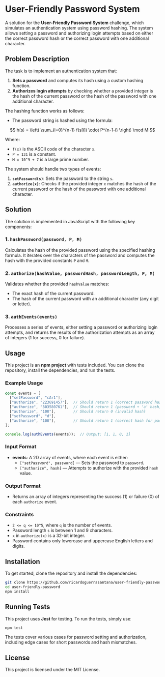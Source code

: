# User-Friendly Password System

A solution for the **User-Friendly Password System** challenge, which simulates an authentication system using password hashing. The system allows setting a password and authorizing login attempts based on either the correct password hash or the correct password with one additional character.

## Problem Description

The task is to implement an authentication system that:
1. **Sets a password** and computes its hash using a custom hashing function.
2. **Authorizes login attempts** by checking whether a provided integer is the hash of the current password or the hash of the password with one additional character.

The hashing function works as follows:

- The password string is hashed using the formula:

$$
h(s) = \left( \sum_{i=0}^{n-1} f(s[i]) \cdot P^{n-1-i} \right) \mod M
$$

  Where:
  - `f(x)` is the ASCII code of the character `x`.
  - `P = 131` is a constant.
  - `M = 10^9 + 7` is a large prime number.

The system should handle two types of events:
1. **`setPassword(s)`**: Sets the password to the string `s`.
2. **`authorize(x)`**: Checks if the provided integer `x` matches the hash of the current password or the hash of the password with one additional character.

## Solution

The solution is implemented in JavaScript with the following key components:

### 1. `hashPassword(password, P, M)`
Calculates the hash of the provided password using the specified hashing formula. It iterates over the characters of the password and computes the hash with the provided constants `P` and `M`.

### 2. `authorize(hashValue, passwordHash, passwordLength, P, M)`
Validates whether the provided `hashValue` matches:
- The exact hash of the current password.
- The hash of the current password with an additional character (any digit or letter).

### 3. `authEvents(events)`
Processes a series of events, either setting a password or authorizing login attempts, and returns the results of the authorization attempts as an array of integers (1 for success, 0 for failure).

## Usage

This project is an **npm project** with tests included. You can clone the repository, install the dependencies, and run the tests.

### Example Usage

```javascript
const events = [
  ["setPassword", "cAr1"],
  ["authorize", "223691457"],  // Should return 1 (correct password hash)
  ["authorize", "303580761"],  // Should return 1 (password + 'a' hash)
  ["authorize", "100"],        // Should return 0 (invalid hash)
  ["setPassword", "d"],
  ["authorize", "100"],        // Should return 1 (correct hash for password 'd')
];

console.log(authEvents(events));  // Output: [1, 1, 0, 1]
```

### Input Format

- **events**: A 2D array of events, where each event is either:
  - `["setPassword", password]` — Sets the password to `password`.
  - `["authorize", hash]` — Attempts to authorize with the provided `hash` value.

### Output Format

- Returns an array of integers representing the success (1) or failure (0) of each `authorize` event.

### Constraints
- `2 <= q <= 10^5`, where `q` is the number of events.
- Password length `s` is between 1 and 9 characters.
- `x` in `authorize(x)` is a 32-bit integer.
- Password contains only lowercase and uppercase English letters and digits.

## Installation

To get started, clone the repository and install the dependencies:

```bash
git clone https://github.com/ricardoguerrasantana/user-friendly-password.git
cd user-friendly-password
npm install
```

## Running Tests

This project uses **Jest** for testing. To run the tests, simply use:

```bash
npm test
```

The tests cover various cases for password setting and authorization, including edge cases for short passwords and hash mismatches.

## License

This project is licensed under the MIT License.